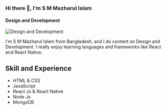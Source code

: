 ### Hi there 👋, I'm S M Mazharul Islam
#### Design and Development 
![Design and Development ](https://arturssmirnovs.github.io/github-profile-readme-generator/images/banner.png)

I'm S M Mazharul Islam from Bangladesh, and I do content on Design and Development. I really enjoy learning languages and frameworks like React and React Native.



## Skill and Experience
*  HTML & CSS
*  JavaScript
*  React Js & React Native
*  Node Js
*  MongoDB
 





